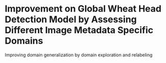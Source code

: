 # Improvement on Global Wheat Head Detection Model by Assessing Different Image Metadata Specific Domains 

Improving domain generalization by domain exploration and relabeling
